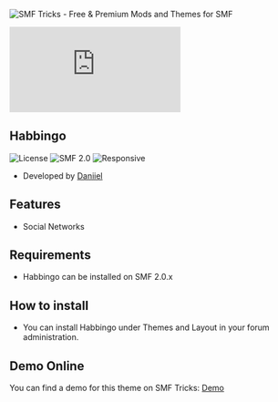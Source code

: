 ![SMF Tricks - Free & Premium Mods and Themes for SMF](https://smftricks.com/logos/logo.png)

![Theme Preview](https://custom.simplemachines.org/index.php?action=download;theme=2674;attach=215239;image)
 
## Habbingo
![License](https://img.shields.io/badge/License-MIT-a05a3f?style=flat-square) ![SMF 2.0](https://img.shields.io/badge/SMF-2.0-996ee1?style=flat-square) ![Responsive](https://img.shields.io/badge/Responsive-No-6e97e1?style=flat-square)

* Developed by [Daniiel](https://github.com/dmarquez9)

## Features
- Social Networks

## Requirements
* Habbingo can be installed on SMF 2.0.x

## How to install
* You can install Habbingo under Themes and Layout in your forum administration.

## Demo Online
You can find a demo for this theme on SMF Tricks: [Demo](https://demo.smftricks.com/index.php?theme=17)